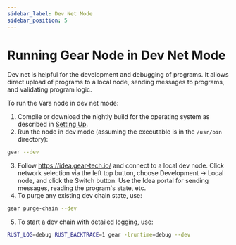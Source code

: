 ```yaml
---
sidebar_label: Dev Net Mode
sidebar_position: 5
---
```


# Running Gear Node in Dev Net Mode

Dev net is helpful for the development and debugging of programs. It allows direct upload of programs to a local node, sending messages to programs, and validating program logic.

To run the Vara node in dev net mode:

1. Compile or download the nightly build for the operating system as described in [Setting Up](/docs/node/node.mdx).
2. Run the node in dev mode (assuming the executable is in the `/usr/bin` directory):

```bash
gear --dev
```

3. Follow https://idea.gear-tech.io/ and connect to a local dev node. Click network selection via the left top button, choose Development -> Local node, and click the Switch button. Use the Idea portal for sending messages, reading the program's state, etc.
4. To purge any existing dev chain state, use:

```bash
gear purge-chain --dev
```

5. To start a dev chain with detailed logging, use:

```bash
RUST_LOG=debug RUST_BACKTRACE=1 gear -lruntime=debug --dev
```
